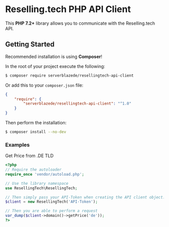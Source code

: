 Reselling.tech PHP API Client
=======================
This **PHP 7.2+** library allows you to communicate with the Reselling.tech API.

## Getting Started

Recommended installation is using **Composer**!

In the root of your project execute the following:
```sh
$ composer require serverblazede/resellingtech-api-client
```

Or add this to your `composer.json` file:
```json
{
    "require": {
        "serverblazede/resellingtech-api-client": "^1.0"
    }
}
```

Then perform the installation:
```sh
$ composer install --no-dev
```

### Examples

Get Price from .DE TLD
```php
<?php
// Require the autoloader
require_once 'vendor/autoload.php';

// Use the library namespace
use ResellingTech\ResellingTech;

// Then simply pass your API-Token when creating the API client object.
$client = new ResellingTech('API-Token');

// Then you are able to perform a request
var_dump($client->domain()->getPrice('de'));
?>
```
